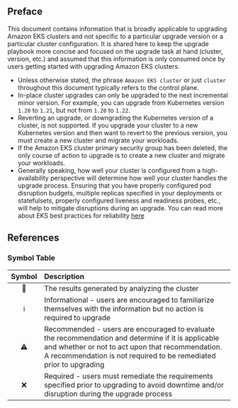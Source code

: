 ## Preface

This document contains information that is broadly applicable to upgrading Amazon EKS clusters and not specific to a particular upgrade version or a particular cluster configuration. It is shared here to keep the upgrade playbook more concise and focused on the upgrade task at hand (cluster, version, etc.) and assumed that this information is only consumed once by users getting started with upgrading Amazon EKS clusters.

- Unless otherwise stated, the phrase `Amazon EKS cluster` or just `cluster` throughout this document typically refers to the control plane.
- In-place cluster upgrades can only be upgraded to the next incremental minor version. For example, you can upgrade from Kubernetes version `1.20` to `1.21`, but not from `1.20` to `1.22`.
- Reverting an upgrade, or downgrading the Kubernetes version of a cluster, is not supported. If you upgrade your cluster to a new Kubernetes version and then want to revert to the previous version, you must create a new cluster and migrate your workloads.
- If the Amazon EKS cluster primary security group has been deleted, the only course of action to upgrade is to create a new cluster and migrate your workloads.
- Generally speaking, how well your cluster is configured from a high-availability perspective will determine how well your cluster handles the upgrade process. Ensuring that you have properly configured pod disruption budgets, multiple replicas specified in your deployments or statefulsets, properly configured liveness and readiness probes, etc., will help to mitigate disruptions during an upgrade. You can read more about EKS best practices for reliability [here](https://aws.github.io/aws-eks-best-practices/reliability/docs/)

## References

### Symbol Table

| Symbol | Description |
| :----: | :---------- |
| 📝     | The results generated by analyzing the cluster |
| ℹ️     | Informational - users are encouraged to familiarize themselves with the information but no action is required to upgrade  |
| ⚠️     | Recommended - users are encouraged to evaluate the recommendation and determine if it is applicable and whether or not to act upon that recommendation. A recommendation is not required to be remediated prior to upgrading |
| ❌     | Required - users must remediate the requirements specified prior to upgrading to avoid downtime and/or disruption during the upgrade process |
